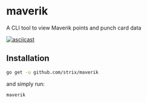 # maverik
A CLI tool to view Maverik points and punch card data

[![asciicast](https://asciinema.org/a/KZ4NUhm2wNMPs4VpcC2F61Fww.svg)](https://asciinema.org/a/KZ4NUhm2wNMPs4VpcC2F61Fww)

## Installation
```bash
go get -u github.com/strix/maverik
```

and simply run:

```bash
maverik
```
